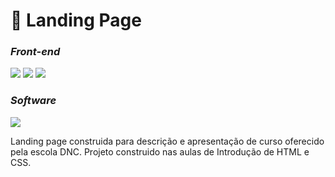 # 📝 Landing Page

### *_Front-end_*
<div>
<img src="https://cdn.jsdelivr.net/gh/devicons/devicon@latest/icons/javascript/javascript-original.svg" />
<img src="https://cdn.jsdelivr.net/gh/devicons/devicon@latest/icons/html5/html5-original.svg" />
<img src="https://cdn.jsdelivr.net/gh/devicons/devicon@latest/icons/css3/css3-original.svg" />
</div>

### *_Software_*
<img src="https://cdn.jsdelivr.net/gh/devicons/devicon@latest/icons/vscode/vscode-original.svg" />

Landing page construida para descrição e apresentação de curso oferecido pela escola DNC.
Projeto construido nas aulas de Introdução de HTML e CSS.
